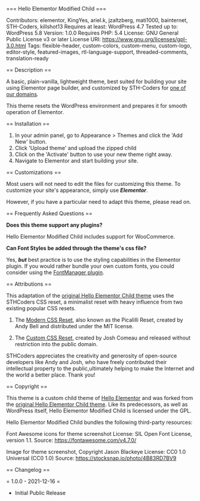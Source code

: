 === Hello Elementor Modified Child ===

Contributors: elementor, KingYes, ariel.k, jzaltzberg, mati1000, bainternet, STH-Coders, killshot13 Requires at least: WordPress 4.7 Tested up to: WordPress 5.8 Version: 1.0.0 Requires PHP: 5.4 License: GNU General Public License v3 or later License URI: <https://www.gnu.org/licenses/gpl-3.0.html> Tags: flexible-header, custom-colors, custom-menu, custom-logo, editor-style, featured-images, rtl-language-support, threaded-comments, translation-ready

== Description ==

A basic, plain-vanilla, lightweight theme, best suited for building your site using Elementor page builder, and customized by STH-Coders for [one of our domains](https://safethishome.com).

This theme resets the WordPress environment and prepares it for smooth operation of Elementor.

== Installation ==

1. In your admin panel, go to Appearance > Themes and click the 'Add New' button.
2. Click 'Upload theme' and upload the zipped child
3. Click on the 'Activate' button to use your new theme right away.
4. Navigate to Elementor and start building your site.

== Customizations ==

Most users will not need to edit the files for customizing this theme. To customize your site's appearance, simply use **_Elementor_**.

However, if you have a particular need to adapt this theme, please read on.

== Frequently Asked Questions ==

**Does this theme support any plugins?**

Hello Elementor Modified Child includes support for WooCommerce.

**Can Font Styles be added through the theme's css file?**

Yes, **_but_** best practice is to use the styling capabilities in the Elementor plugin. If you would rather bundle your own custom fonts, you could consider using the [FontManager plugin](https://github.com/STH-Coders/FontManager).

== Attributions ==

This adaptation of the [original Hello Elementor Child theme](https://github.com/elementor/hello-theme-child) uses the STHCoders CSS reset, a minimalist reset with heavy influence from two existing popular CSS resets.

1. The [Modern CSS Reset](https://piccalil.li/blog/a-modern-css-reset/), also known as the Picalilli Reset, created by Andy Bell and distributed under the MIT license.

2. The [Custom CSS Reset](https://www.joshwcomeau.com/css/custom-css-reset/), created by Josh Comeau and released without restriction into the public domain.

STHCoders appreciates the creativity and generosity of open-source developers like Andy and Josh, who have freely contributed their intellectual property to the public,ultimately helping to make the Internet and the world a better place. Thank you!

== Copyright ==

This theme is a custom child theme of [Hello Elementor](https://wordpress.org/themes/hello-elementor) and was forked from the [original Hello Elementor Child theme](https://github.com/elementor/hello-theme-child). Like its predecessors, as well as WordPress itself, Hello Elementor Modified Child is licensed under the GPL.

Hello Elementor Modified Child bundles the following third-party resources:

Font Awesome icons for theme screenshot
License: SIL Open Font License, version 1.1.
Source: https://fontawesome.com/v4.7.0/

Image for theme screenshot, Copyright Jason Blackeye
License: CC0 1.0 Universal (CC0 1.0)
Source: https://stocksnap.io/photo/4B83RD7BV9

== Changelog ==

= 1.0.0 - 2021-12-16 =
- Initial Public Release
